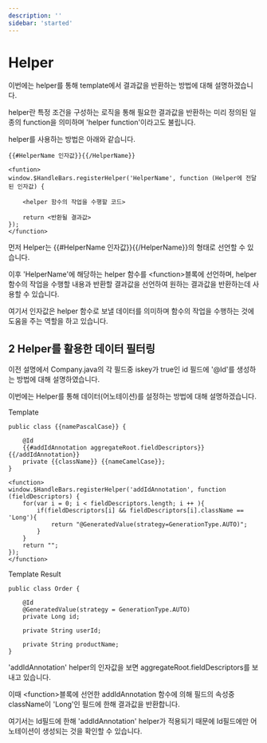 ```yaml
---
description: ''
sidebar: 'started'
---
```

# Helper

이번에는 helper를 통해 template에서 결과값을 반환하는 방법에 대해 설명하겠습니다.

helper란 특정 조건을 구성하는 로직을 통해 필요한 결과값을 반환하는 미리 정의된 일종의 function을 의미하며 'helper function'이라고도 불립니다.

helper를 사용하는 방법은 아래와 같습니다.

```
{{#HelperName 인자값}}{{/HelperName}}

<funtion>
window.$HandleBars.registerHelper('HelperName', function (Helper에 전달된 인자값) {
    
    <helper 함수의 작업을 수행할 코드>
    
    return <반환될 결과값>
});
</function>
```

먼저 Helper는 {{#HelperName 인자값}}{{/HelperName}}의 형태로 선언할 수 있습니다. 

이후 'HelperName'에 해당하는 helper 함수를 <function\>블록에 선언하며, helper 함수의 작업을 수행할 내용과 반환할 결과값을 선언하여 원하는 결과값을 반환하는데 사용할 수 있습니다.

여기서 인자값은 helper 함수로 보낼 데이터를 의미하며 함수의 작업을 수행하는 것에 도움을 주는 역할을 하고 있습니다.


## 2 Helper를 활용한 데이터 필터링
이전 설명에서 Company.java의 각 필드중 iskey가 true인 id 필드에 '@Id'를 생성하는 방법에 대해 설명하였습니다.

이번에는 Helper를 통해 데이터(어노테이션)를 설정하는 방법에 대해 설명하겠습니다.

Template
```
public class {{namePascalCase}} {

    @Id
    {{#addIdAnnotation aggregateRoot.fieldDescriptors}}{{/addIdAnnotation}}
    private {{className}} {{nameCamelCase}};
}

<function>
window.$HandleBars.registerHelper('addIdAnnotation', function (fieldDescriptors) {
    for(var i = 0; i < fieldDescriptors.length; i ++ ){
        if(fieldDescriptors[i] && fieldDescriptors[i].className == 'Long'){
            return "@GeneratedValue(strategy=GenerationType.AUTO)";
        }
    }
    return "";
});
</function>
```
Template Result
```
public class Order {

    @Id
    @GeneratedValue(strategy = GenerationType.AUTO)
    private Long id;

    private String userId;

    private String productName;
}
```
'addIdAnnotation' helper의 인자값을 보면 aggregateRoot.fieldDescriptors를 보내고 있습니다.

이때 <function\>블록에 선언한 addIdAnnotation 함수에 의해 필드의 속성중 className이 'Long'인 필드에 한해 결과값을 반환합니다.

여기서는 Id필드에 한해 'addIdAnnotation' helper가 적용되기 때문에 Id필드에만 어노테이션이 생성되는 것을 확인할 수 있습니다.